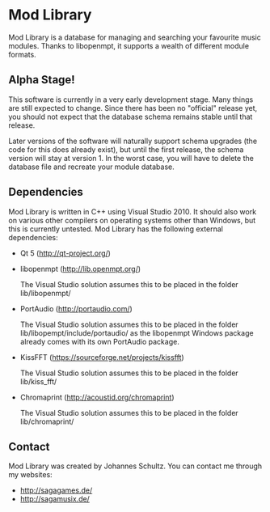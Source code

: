 Mod Library
===========

Mod Library is a database for managing and searching your favourite music
modules. Thanks to libopenmpt, it supports a wealth of different module formats.

Alpha Stage!
------------

This software is currently in a very early development stage. Many things are
still expected to change. Since there has been no "official" release yet, you
should not expect that the database schema remains stable until that release.

Later versions of the software will naturally support schema upgrades (the code
for this does already exist), but until the first release, the schema version
will stay at version 1. In the worst case, you will have to delete the database
file and recreate your module database.  

Dependencies
------------

Mod Library is written in C++ using Visual Studio 2010. It should also work on
various other compilers on operating systems other than Windows, but this is
currently untested.
Mod Library has the following external dependencies:

 -  Qt 5 (http://qt-project.org/)
 
 -  libopenmpt (http://lib.openmpt.org/)
 
    The Visual Studio solution assumes this to be placed in the folder
    lib/libopenmpt/

 -  PortAudio (http://portaudio.com/)
 
    The Visual Studio solution assumes this to be placed in the folder
    lib/libopempt/include/portaudio/ as the libopenmpt Windows package already
    comes with its own PortAudio package.

 -  KissFFT (https://sourceforge.net/projects/kissfft)
 
    The Visual Studio solution assumes this to be placed in the folder
    lib/kiss_fft/

 -  Chromaprint (http://acoustid.org/chromaprint)
 
    The Visual Studio solution assumes this to be placed in the folder
    lib/chromaprint/

Contact
-------

Mod Library was created by Johannes Schultz.
You can contact me through my websites:
 -  http://sagagames.de/
 -  http://sagamusix.de/